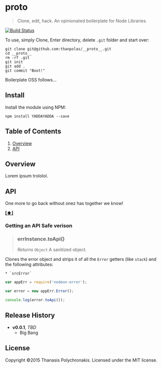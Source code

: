 # __proto__

> Clone, edit, hack. An opinionated boilerplate for Node Libraries.

[![Build Status](https://secure.travis-ci.org/thanpolas/__proto__.png?branch=master)](http://travis-ci.org/thanpolas/__proto__)

To use, simply Clone, Enter directory, delete `.git` folder and start over:

```shell
git clone git@github.com:thanpolas/__proto__.git
cd __proto__
rm -rf .git
git init
git add .
git commit "Boot!"
```

Boilerplate OSS follows...

## Install

Install the module using NPM:

```
npm install YADDAYADDA --save
```
## <a name='TOC'>Table of Contents</a>

1. [Overview](#overview)
1. [API](#api)

## Overview

Lorem ipsum trololol.

## API

One more to go back without onez has together we know!

**[[⬆]](#TOC)**

### <a name='toApi'>Getting an API Safe verison</a>

> ### errInstance.toApi()
>
> *Returns* `Object` A sanitized object.

Clones the error object and strips it of all the `Error` getters (like `stack`) and the following attributes:
    
    * `srcError`

```js
var appErr = require('nodeon-error');

var error = new appErr.Error();

console.log(error.toApi());
```

## Release History

- **v0.0.1**, *TBD*
    - Big Bang

## License

Copyright ©2015 Thanasis Polychronakis. Licensed under the MIT license.
